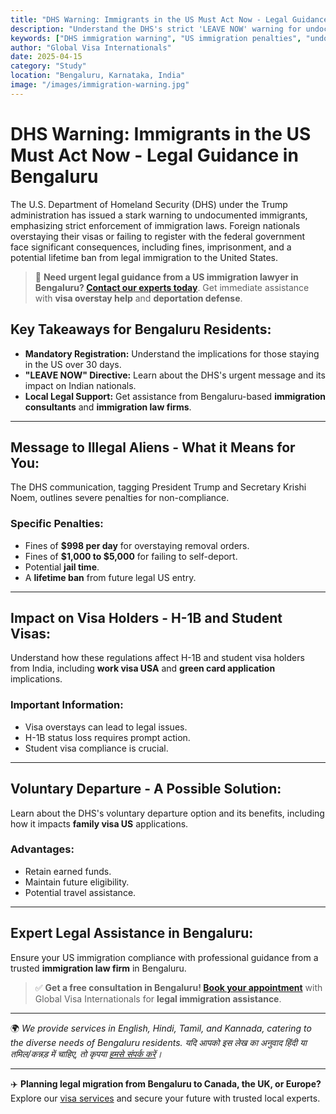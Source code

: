 ```yaml
---
title: "DHS Warning: Immigrants in the US Must Act Now - Legal Guidance in Bengaluru"
description: "Understand the DHS's strict 'LEAVE NOW' warning for undocumented immigrants in the US. Get legal guidance, learn about penalties, visa regulations, and voluntary departure options. Serving Bengaluru & beyond. US immigration lawyer, visa overstay help, deportation defense, legal immigration assistance."
keywords: ["DHS immigration warning", "US immigration penalties", "undocumented immigrants", "self-deportation", "H-1B visa", "student visa", "immigration fines", "US border security", "Trump immigration policy", "Krishi Noem DHS", "immigration consultants Bengaluru", "US visa assistance Bengaluru", "legal immigration services India", "US immigration lawyer", "visa overstay help", "deportation defense", "legal immigration assistance", "green card application", "work visa USA", "family visa US", "immigration law firm Bengaluru"]
author: "Global Visa Internationals"
date: 2025-04-15
category: "Study"
location: "Bengaluru, Karnataka, India"
image: "/images/immigration-warning.jpg"
---
```


<script type="application/ld+json">
{
  "@context": "https://schema.org",
  "@type": "EducationalOrganization",
  "name": "Global Visa Internationals",
  "url": "https://www.globalvisa-internationals.com",
  "logo": "https://www.globalvisa-internationals.com/gvilogo.png",
  "description": "Unlock Your UK Adventure! Global Visa Internationals provides expert guidance for your UK tourist visa application. Simplify the process and explore Britain's wonders. Contact us today!",
  "founder": {
    "@type": "Organization",
    "name": "Naveen Kumar J"
  },
  "foundingDate": "2016",
  "address": {
    "@type": "PostalAddress",
    "streetAddress": "MG Road",
    "addressLocality": "Bengaluru",
    "addressRegion": "Karnataka",
    "postalCode": "560025",
    "addressCountry": "IN"
  },
  "contactPoint": {
    "@type": "ContactPoint",
    "telephone": "+91-7022213466",
    "contactType": "Customer Support",
    "areaServed": "IN",
    "availableLanguage": ["English", "Hindi", "Kannada", "Tamil"]
  },
  "areaServed": ["IN", "UK", "EU"],
  "sameAs": [
    "https://www.facebook.com/GlobalVisaInternationals",
    "https://www.instagram.com/globalvisa_internationals/",
    "https://www.linkedin.com/company/globalvisainternationals"
  ]
}
</script>

# DHS Warning: Immigrants in the US Must Act Now - Legal Guidance in Bengaluru

The U.S. Department of Homeland Security (DHS) under the Trump administration has issued a stark warning to undocumented immigrants, emphasizing strict enforcement of immigration laws. Foreign nationals overstaying their visas or failing to register with the federal government face significant consequences, including fines, imprisonment, and a potential lifetime ban from legal immigration to the United States.

> 📢 **Need urgent legal guidance from a US immigration lawyer in Bengaluru? [Contact our experts today](https://www.globalvisa-internationals.com/contact-us)**. Get immediate assistance with **visa overstay help** and **deportation defense**.

## Key Takeaways for Bengaluru Residents:

* **Mandatory Registration:** Understand the implications for those staying in the US over 30 days.
* **"LEAVE NOW" Directive:** Learn about the DHS's urgent message and its impact on Indian nationals.
* **Local Legal Support:** Get assistance from Bengaluru-based **immigration consultants** and **immigration law firms**.

---

## Message to Illegal Aliens - What it Means for You:

The DHS communication, tagging President Trump and Secretary Krishi Noem, outlines severe penalties for non-compliance.

### Specific Penalties:

* Fines of **$998 per day** for overstaying removal orders.
* Fines of **$1,000 to $5,000** for failing to self-deport.
* Potential **jail time**.
* A **lifetime ban** from future legal US entry.

---

## Impact on Visa Holders - H-1B and Student Visas:

Understand how these regulations affect H-1B and student visa holders from India, including **work visa USA** and **green card application** implications.

### Important Information:

* Visa overstays can lead to legal issues.
* H-1B status loss requires prompt action.
* Student visa compliance is crucial.

---

## Voluntary Departure - A Possible Solution:

Learn about the DHS's voluntary departure option and its benefits, including how it impacts **family visa US** applications.

### Advantages:

* Retain earned funds.
* Maintain future eligibility.
* Potential travel assistance.

---

## Expert Legal Assistance in Bengaluru:

Ensure your US immigration compliance with professional guidance from a trusted **immigration law firm** in Bengaluru.

> ✅ **Get a free consultation in Bengaluru! [Book your appointment](https://www.globalvisa-internationals.com/consultation)** with Global Visa Internationals for **legal immigration assistance**.

---

🌍 *We provide services in English, Hindi, Tamil, and Kannada, catering to the diverse needs of Bengaluru residents. यदि आपको इस लेख का अनुवाद हिंदी या तमिल/कन्नड़ में चाहिए, तो कृपया [हमसे संपर्क करें](https://www.globalvisa-internationals.com/contact-us)।*

---

✈️ **Planning legal migration from Bengaluru to Canada, the UK, or Europe?** Explore our [visa services](https://www.globalvisa-internationals.com/services) and secure your future with trusted local experts.